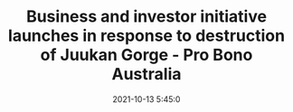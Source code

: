 ---
"title": "Business and investor initiative launches in response to destruction of Juukan Gorge - Pro Bono Australia"
"date": "2021-10-13 5:45:0"
"feed_name": "GOOGLENEWSMINING"
"feed_website": "https://news.google.com/search?q=mining%2Bincident&hl=en-US&gl=US&ceid=US:en"
"feed_rss": "https://news.google.com/rss/search?q=mining%2Bincident&hl=en-US&gl=US&ceid=US:en"
"link": "https://probonoaustralia.com.au/news/2021/10/business-and-investor-initiative-launches-in-response-to-destruction-of-juukan-gorge/"
"source": "{'href': 'https://probonoaustralia.com.au', 'title': 'Pro Bono Australia'}"
"file": "_posts/2021-1-1-f4ddbc0724b8033dd035bd41f1834a90394f9e8c.md"
"accident": "0"
"drilling": "0"
"dead": "0"
"injured": "0"
"arrested": "0"
"place": "unknown place"
"where": "unknown site"
"causes": "unknown"
"place_uri": "unknown place"
---